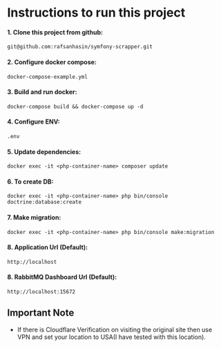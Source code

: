 # Instructions to run this project

#### 1. Clone this project from github:
`git@github.com:rafsanhasin/symfony-scrapper.git`

#### 2. Configure docker compose:
`docker-compose-example.yml`

#### 3. Build and run docker:
`docker-compose build && docker-compose up -d`

#### 4. Configure ENV:
`.env`

#### 5. Update dependencies:
`docker exec -it <php-container-name> composer update`

#### 6. To create DB: 
`docker exec -it <php-container-name> php bin/console doctrine:database:create`

#### 7. Make migration: 
`docker exec -it <php-container-name> php bin/console make:migration`

#### 8. Application Url (Default): 
`http://localhost`

#### 8. RabbitMQ Dashboard Url (Default): 
`http://localhost:15672`

## Important Note
* If there is Cloudflare Verification on visiting the original site then use VPN and set your
 location to USA(I have tested with this location).

